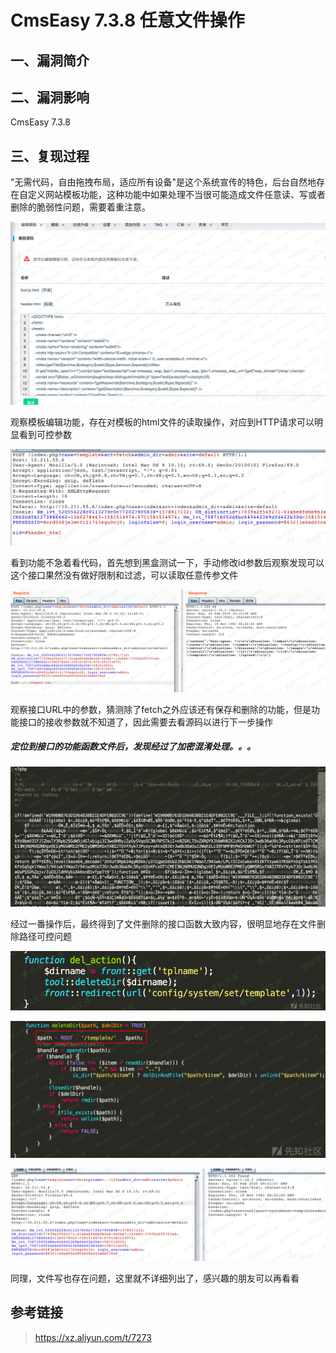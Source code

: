 CmsEasy 7.3.8 任意文件操作
==========================

一、漏洞简介
------------

二、漏洞影响
------------

CmsEasy 7.3.8

三、复现过程
------------

"无需代码，自由拖拽布局，适应所有设备"是这个系统宣传的特色，后台自然地存在自定义网站模板功能，这种功能中如果处理不当很可能造成文件任意读、写或者删除的脆弱性问题，需要着重注意。

![](./.resource/CmsEasy7.3.8任意文件操作/media/rId24.png)

观察模板编辑功能，存在对模板的html文件的读取操作，对应到HTTP请求可以明显看到可控参数

![](./.resource/CmsEasy7.3.8任意文件操作/media/rId25.png)

看到功能不急着看代码，首先想到黑盒测试一下，手动修改id参数后观察发现可以这个接口果然没有做好限制和过滤，可以读取任意传参文件

![](./.resource/CmsEasy7.3.8任意文件操作/media/rId26.png)

观察接口URL中的参数，猜测除了fetch之外应该还有保存和删除的功能，但是功能接口的接收参数就不知道了，因此需要去看源码以进行下一步操作

##### 定位到接口的功能函数文件后，发现经过了加密混淆处理。。。

![](./.resource/CmsEasy7.3.8任意文件操作/media/rId28.png)

经过一番操作后，最终得到了文件删除的接口函数大致内容，很明显地存在文件删除路径可控问题

![](./.resource/CmsEasy7.3.8任意文件操作/media/rId29.png)

![](./.resource/CmsEasy7.3.8任意文件操作/media/rId30.png)

![](./.resource/CmsEasy7.3.8任意文件操作/media/rId31.png)

同理，文件写也存在问题，这里就不详细列出了，感兴趣的朋友可以再看看

参考链接
--------

> https://xz.aliyun.com/t/7273
